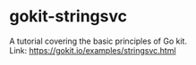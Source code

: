 # gokit-stringsvc

A tutorial covering the basic principles of Go kit.  
Link: https://gokit.io/examples/stringsvc.html
